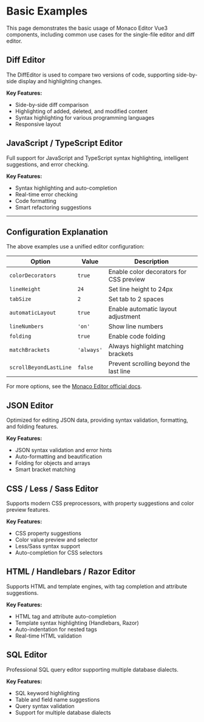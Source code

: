 # Basic Examples

This page demonstrates the basic usage of Monaco Editor Vue3 components, including common use cases for the single-file editor and diff editor.

## Diff Editor

The DiffEditor is used to compare two versions of code, supporting side-by-side display and highlighting changes.

**Key Features:**
- Side-by-side diff comparison
- Highlighting of added, deleted, and modified content
- Syntax highlighting for various programming languages
- Responsive layout

<DiffEditor
  theme="vs"
  :options="options"
  language="javascript"
  :height="600"
  v-model:value="diff"
  :original="'world'"
/>

## JavaScript / TypeScript Editor

Full support for JavaScript and TypeScript syntax highlighting, intelligent suggestions, and error checking.

**Key Features:**
- Syntax highlighting and auto-completion
- Real-time error checking
- Code formatting
- Smart refactoring suggestions

<CodeEditor
  theme="vs"
  :options="options"
  language="javascript"
  :height="600"
  v-model:value="tsString"
/>

<script setup lang="ts">
import { ref } from 'vue'
import { tsString, jsonString, cssString, htmlString, sqlString } from './constant'

// Reactive data
const diff = ref('hello')

// Editor configuration options
const options = {
  // Enable color decorators
  colorDecorators: true,
  // Set line height
  lineHeight: 24,
  // Set tab size
  tabSize: 2,
  // Enable automatic layout
  automaticLayout: true,
  // Show line numbers
  lineNumbers: 'on' as const,
  // Enable code folding
  folding: true,
  // Enable bracket matching
  matchBrackets: 'always' as const,
  // Enable scrollbar
  scrollBeyondLastLine: false,
}
</script>

---

## Configuration Explanation

The above examples use a unified editor configuration:

| Option              | Value      | Description                                 |
|---------------------|-----------|---------------------------------------------|
| `colorDecorators`   | `true`    | Enable color decorators for CSS preview      |
| `lineHeight`        | `24`      | Set line height to 24px                     |
| `tabSize`           | `2`       | Set tab to 2 spaces                         |
| `automaticLayout`   | `true`    | Enable automatic layout adjustment          |
| `lineNumbers`       | `'on'`    | Show line numbers                           |
| `folding`           | `true`    | Enable code folding                         |
| `matchBrackets`     | `'always'`| Always highlight matching brackets          |
| `scrollBeyondLastLine` | `false` | Prevent scrolling beyond the last line      |

For more options, see the [Monaco Editor official docs](https://microsoft.github.io/monaco-editor/docs.html).

## JSON Editor

Optimized for editing JSON data, providing syntax validation, formatting, and folding features.

**Key Features:**
- JSON syntax validation and error hints
- Auto-formatting and beautification
- Folding for objects and arrays
- Smart bracket matching

<CodeEditor
  theme="vs"
  :options="options"
  language="json"
  :height="600"
  v-model:value="jsonString"
/>

## CSS / Less / Sass Editor

Supports modern CSS preprocessors, with property suggestions and color preview features.

**Key Features:**
- CSS property suggestions
- Color value preview and selector
- Less/Sass syntax support
- Auto-completion for CSS selectors

<CodeEditor
  theme="vs"
  :options="options"
  language="css"
  :height="600"
  v-model:value="cssString"
/>

## HTML / Handlebars / Razor Editor

Supports HTML and template engines, with tag completion and attribute suggestions.

**Key Features:**
- HTML tag and attribute auto-completion
- Template syntax highlighting (Handlebars, Razor)
- Auto-indentation for nested tags
- Real-time HTML validation

<CodeEditor
  theme="vs"
  :options="options"
  language="html"
  :height="600"
  v-model:value="htmlString"
/>

## SQL Editor

Professional SQL query editor supporting multiple database dialects.

**Key Features:**
- SQL keyword highlighting
- Table and field name suggestions
- Query syntax validation
- Support for multiple database dialects

<CodeEditor
  theme="vs"
  :options="options"
  language="sql"
  :height="600"
  v-model:value="sqlString"
/>
